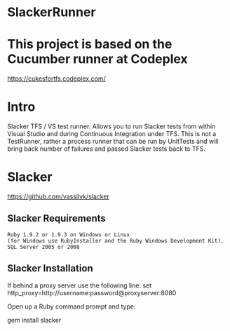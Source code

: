 # SlackerRunner

This project is based on the Cucumber runner at Codeplex
============
https://cukesfortfs.codeplex.com/


Intro 
============
Slacker TFS / VS test runner.  Allows you to run Slacker tests from within Visual Studio and during Continuous Integration under TFS.  This is not a TestRunner, rather a process runner that can be run by UnitTests and will bring back number of failures and passed Slacker tests back to TFS.



Slacker 
============
https://github.com/vassilvk/slacker


Slacker Requirements
------------
    Ruby 1.9.2 or 1.9.3 on Windows or Linux
    (for Windows use RubyInstaller and the Ruby Windows Development Kit).
    SQL Server 2005 or 2008


Slacker Installation
------------
If behind a proxy server use the following line:
set http_proxy=http://username:password@proxyserver:8080

Open up a Ruby command prompt and type:

gem install slacker
